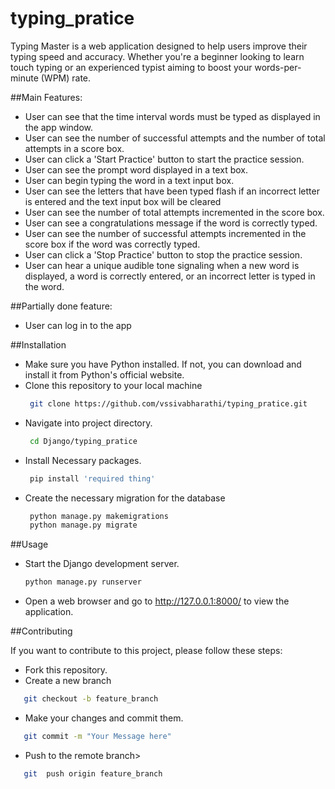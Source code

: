 # typing_pratice

Typing Master is a web application designed to help users improve their typing speed and accuracy. Whether you're a beginner looking to learn touch typing or an experienced typist aiming to boost your words-per-minute (WPM) rate.

##Main Features:
- User can see that the time interval words must be typed as displayed in the app window.
- User can see the number of successful attempts and the number of total attempts in a score box.
- User can click a 'Start Practice' button to start the practice session.
- User can see the prompt word displayed in a text box.
- User can begin typing the word in a text input box.
- User can see the letters that have been typed flash if an incorrect letter is entered and the text input box will be cleared
- User can see the number of total attempts incremented in the score box.
- User can see a congratulations message if the word is correctly typed.
- User can see the number of successful attempts incremented in the score box if the word was correctly typed.
- User can click a 'Stop Practice' button to stop the practice session.
- User can hear a unique audible tone signaling when a new word is 
displayed, a word is correctly entered, or an incorrect letter is typed in
the word.

##Partially done feature:
- User can log in to the app

##Installation
- Make sure you have Python installed. If not, you can download and install it from Python's official website.
- Clone this repository to your local machine
  ```bash
   git clone https://github.com/vssivabharathi/typing_pratice.git
  ```
- Navigate into project directory.
  ```bash
   cd Django/typing_pratice
  ```
- Install Necessary packages.
  ```bash
   pip install 'required thing'
  ```
- Create the necessary migration for the database
  ```bash
   python manage.py makemigrations
   python manage.py migrate
  ```

##Usage
- Start the Django development server.
  ```bash 
  python manage.py runserver
  ```
- Open a web browser and go to http://127.0.0.1:8000/ to view the application.

  
##Contributing
  
  If you want to contribute to this project, please follow these steps:
- Fork this repository.
- Create a new branch
```bash
   git checkout -b feature_branch
```
- Make your changes and commit them.
```bash
   git commit -m "Your Message here"
```
- Push to the remote branch>
```bash
   git  push origin feature_branch
```



